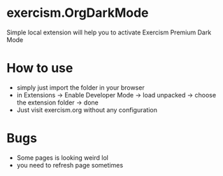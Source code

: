 # exercism.OrgDarkMode
Simple local extension will help you to activate Exercism Premium Dark Mode
# How to use 
* simply just import the folder in your browser 
* in Extensions -> Enable Developer Mode -> load unpacked -> choose the extension folder -> done 
* Just visit exercism.org without any configuration
# Bugs
* Some pages is looking weird lol
* you need to refresh page sometimes
